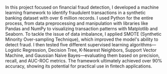 In this project focused on financial fraud detection, I developed a machine learning framework to identify fraudulent transactions in a synthetic banking dataset with over 6 million records. I used Python for the entire process, from data preprocessing and manipulation with libraries like Pandas and NumPy to visualizing transaction patterns with Matplotlib and Seaborn. To tackle the issue of data imbalance, I applied SMOTE (Synthetic Minority Over-sampling Technique), which improved the model's ability to detect fraud. I then tested five different supervised learning algorithms—Logistic Regression, Decision Tree, K-Nearest Neighbors, Support Vector Machine, and Gaussian Naive Bayes—evaluating them based on precision, recall, and AUC-ROC metrics. The framework ultimately achieved over 90% accuracy, showing its potential for practical use in fintech applications.
